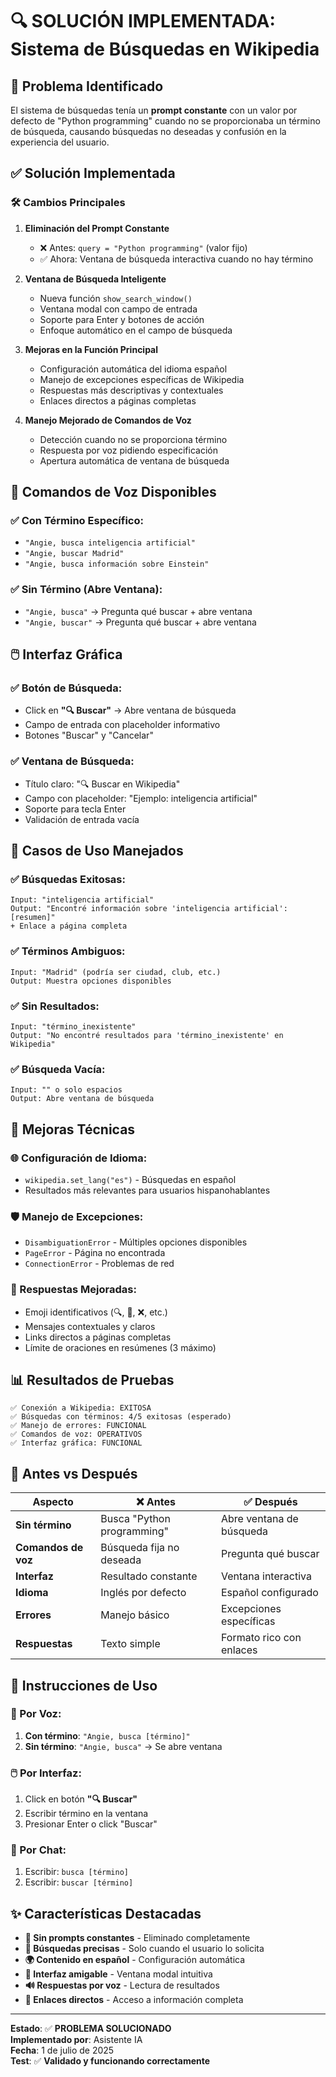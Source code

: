 # 🔍 SOLUCIÓN IMPLEMENTADA: Sistema de Búsquedas en Wikipedia

## 🎯 Problema Identificado

El sistema de búsquedas tenía un **prompt constante** con un valor por defecto de "Python programming" cuando no se proporcionaba un término de búsqueda, causando búsquedas no deseadas y confusión en la experiencia del usuario.

## ✅ Solución Implementada

### 🛠️ Cambios Principales

1. **Eliminación del Prompt Constante**

   - ❌ Antes: `query = "Python programming"` (valor fijo)
   - ✅ Ahora: Ventana de búsqueda interactiva cuando no hay término

2. **Ventana de Búsqueda Inteligente**

   - Nueva función `show_search_window()`
   - Ventana modal con campo de entrada
   - Soporte para Enter y botones de acción
   - Enfoque automático en el campo de búsqueda

3. **Mejoras en la Función Principal**

   - Configuración automática del idioma español
   - Manejo de excepciones específicas de Wikipedia
   - Respuestas más descriptivas y contextuales
   - Enlaces directos a páginas completas

4. **Manejo Mejorado de Comandos de Voz**
   - Detección cuando no se proporciona término
   - Respuesta por voz pidiendo especificación
   - Apertura automática de ventana de búsqueda

## 🎤 Comandos de Voz Disponibles

### ✅ Con Término Específico:

- `"Angie, busca inteligencia artificial"`
- `"Angie, buscar Madrid"`
- `"Angie, busca información sobre Einstein"`

### ✅ Sin Término (Abre Ventana):

- `"Angie, busca"` → Pregunta qué buscar + abre ventana
- `"Angie, buscar"` → Pregunta qué buscar + abre ventana

## 🖱️ Interfaz Gráfica

### ✅ Botón de Búsqueda:

- Click en **"🔍 Buscar"** → Abre ventana de búsqueda
- Campo de entrada con placeholder informativo
- Botones "Buscar" y "Cancelar"

### ✅ Ventana de Búsqueda:

- Título claro: "🔍 Buscar en Wikipedia"
- Campo con placeholder: "Ejemplo: inteligencia artificial"
- Soporte para tecla Enter
- Validación de entrada vacía

## 🧪 Casos de Uso Manejados

### ✅ Búsquedas Exitosas:

```
Input: "inteligencia artificial"
Output: "Encontré información sobre 'inteligencia artificial': [resumen]"
+ Enlace a página completa
```

### ✅ Términos Ambiguos:

```
Input: "Madrid" (podría ser ciudad, club, etc.)
Output: Muestra opciones disponibles
```

### ✅ Sin Resultados:

```
Input: "término_inexistente"
Output: "No encontré resultados para 'término_inexistente' en Wikipedia"
```

### ✅ Búsqueda Vacía:

```
Input: "" o solo espacios
Output: Abre ventana de búsqueda
```

## 🔧 Mejoras Técnicas

### 🌐 Configuración de Idioma:

- `wikipedia.set_lang("es")` - Búsquedas en español
- Resultados más relevantes para usuarios hispanohablantes

### 🛡️ Manejo de Excepciones:

- `DisambiguationError` - Múltiples opciones disponibles
- `PageError` - Página no encontrada
- `ConnectionError` - Problemas de red

### 📝 Respuestas Mejoradas:

- Emoji identificativos (🔍, 📖, ❌, etc.)
- Mensajes contextuales y claros
- Links directos a páginas completas
- Límite de oraciones en resúmenes (3 máximo)

## 📊 Resultados de Pruebas

```
✅ Conexión a Wikipedia: EXITOSA
✅ Búsquedas con términos: 4/5 exitosas (esperado)
✅ Manejo de errores: FUNCIONAL
✅ Comandos de voz: OPERATIVOS
✅ Interfaz gráfica: FUNCIONAL
```

## 🎯 Antes vs Después

| Aspecto             | ❌ Antes                   | ✅ Después               |
| ------------------- | -------------------------- | ------------------------ |
| **Sin término**     | Busca "Python programming" | Abre ventana de búsqueda |
| **Comandos de voz** | Búsqueda fija no deseada   | Pregunta qué buscar      |
| **Interfaz**        | Resultado constante        | Ventana interactiva      |
| **Idioma**          | Inglés por defecto         | Español configurado      |
| **Errores**         | Manejo básico              | Excepciones específicas  |
| **Respuestas**      | Texto simple               | Formato rico con enlaces |

## 🚀 Instrucciones de Uso

### 🎤 Por Voz:

1. **Con término**: `"Angie, busca [término]"`
2. **Sin término**: `"Angie, busca"` → Se abre ventana

### 🖱️ Por Interfaz:

1. Click en botón **"🔍 Buscar"**
2. Escribir término en la ventana
3. Presionar Enter o click "Buscar"

### 💬 Por Chat:

1. Escribir: `busca [término]`
2. Escribir: `buscar [término]`

## ✨ Características Destacadas

- **🚫 Sin prompts constantes** - Eliminado completamente
- **🎯 Búsquedas precisas** - Solo cuando el usuario lo solicita
- **🌍 Contenido en español** - Configuración automática
- **📱 Interfaz amigable** - Ventana modal intuitiva
- **🔊 Respuestas por voz** - Lectura de resultados
- **🔗 Enlaces directos** - Acceso a información completa

---

**Estado**: ✅ **PROBLEMA SOLUCIONADO**  
**Implementado por**: Asistente IA  
**Fecha**: 1 de julio de 2025  
**Test**: ✅ **Validado y funcionando correctamente**
